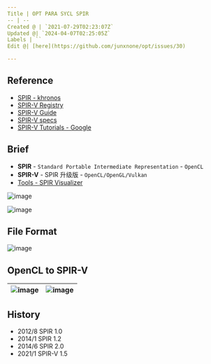 ```yaml
---
Title | OPT PARA SYCL SPIR
-- | --
Created @ | `2021-07-29T02:23:07Z`
Updated @| `2024-04-07T02:25:05Z`
Labels | ``
Edit @| [here](https://github.com/junxnone/opt/issues/30)

---
```

## Reference
- [SPIR - khronos](https://www.khronos.org/spir/)
- [SPIR-V Registry](https://www.khronos.org/registry/SPIR-V/)
- [SPIR-V Guide](https://github.com/KhronosGroup/SPIRV-Guide)
- [SPIR-V specs](https://www.khronos.org/registry/SPIR-V/specs/unified1/SPIRV.html#_introduction)
- [SPIR-V Tutorials - Google](https://github.com/google/spirv-tutor)


## Brief
- **SPIR** - `Standard Portable Intermediate Representation` - `OpenCL`
- **SPIR-V** - SPIR 升级版 - `OpenCL/OpenGL/Vulkan`
- [Tools - SPIR Visualizer](https://www.khronos.org/spir/visualizer/)

![image](https://user-images.githubusercontent.com/2216970/127421631-e76772a3-12c7-471c-9b8a-b37f93436b76.png)

![image](https://user-images.githubusercontent.com/2216970/145666901-14066de8-a896-4adb-adb4-5dd188df466e.png)


## File Format

![image](https://user-images.githubusercontent.com/2216970/145667396-48ee1ad2-5c74-4597-854e-e08a2a1f5e5a.png)


## OpenCL to SPIR-V

![image](https://user-images.githubusercontent.com/2216970/145668355-99220899-d0b5-4f85-b959-e2a0dfbab464.png) | ![image](https://user-images.githubusercontent.com/2216970/145668679-6a980e3b-a52b-4d9d-ae1b-5c3539935260.png)
-- | --

## History

- 2012/8 SPIR 1.0
- 2014/1 SPIR 1.2
- 2014/6 SPIR 2.0
- 2021/1 SPIR-V 1.5


